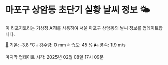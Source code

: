 
# 마포구 상암동 초단기 실황 날씨 정보 🌤️

이 리포지토리는 기상청 API를 사용하여 서울 마포구 상암동의 날씨 정보를 업데이트합니다. 

🌡️ 기온: -3.8 ℃
💧 강수량: 0 mm
💦 습도: 45 %
🌬️ 풍속: 1.9 m/s

마지막 업데이트 시각: 2025년 02월 08일 17시 09분    
